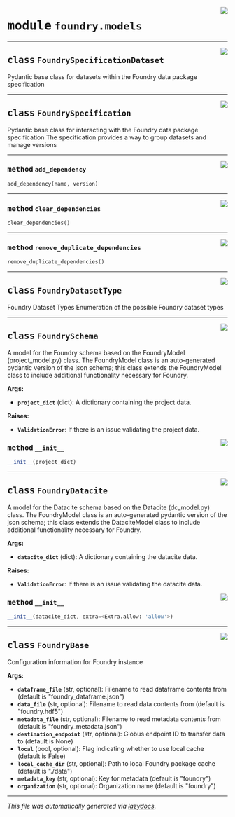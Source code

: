 <!-- markdownlint-disable -->

<a href="https://github.com/MLMI2-CSSI/foundry/tree/main/foundry/models.py#L0"><img align="right" style="float:right;" src="https://img.shields.io/badge/-source-cccccc?style=flat-square"></a>

# <kbd>module</kbd> `foundry.models`






---

<a href="https://github.com/MLMI2-CSSI/foundry/tree/main/foundry/models.py#L18"><img align="right" style="float:right;" src="https://img.shields.io/badge/-source-cccccc?style=flat-square"></a>

## <kbd>class</kbd> `FoundrySpecificationDataset`
Pydantic base class for datasets within the Foundry data package specification 





---

<a href="https://github.com/MLMI2-CSSI/foundry/tree/main/foundry/models.py#L26"><img align="right" style="float:right;" src="https://img.shields.io/badge/-source-cccccc?style=flat-square"></a>

## <kbd>class</kbd> `FoundrySpecification`
Pydantic base class for interacting with the Foundry data package specification The specification provides a way to group datasets and manage versions 




---

<a href="https://github.com/MLMI2-CSSI/foundry/tree/main/foundry/models.py#L37"><img align="right" style="float:right;" src="https://img.shields.io/badge/-source-cccccc?style=flat-square"></a>

### <kbd>method</kbd> `add_dependency`

```python
add_dependency(name, version)
```





---

<a href="https://github.com/MLMI2-CSSI/foundry/tree/main/foundry/models.py#L49"><img align="right" style="float:right;" src="https://img.shields.io/badge/-source-cccccc?style=flat-square"></a>

### <kbd>method</kbd> `clear_dependencies`

```python
clear_dependencies()
```





---

<a href="https://github.com/MLMI2-CSSI/foundry/tree/main/foundry/models.py#L40"><img align="right" style="float:right;" src="https://img.shields.io/badge/-source-cccccc?style=flat-square"></a>

### <kbd>method</kbd> `remove_duplicate_dependencies`

```python
remove_duplicate_dependencies()
```






---

<a href="https://github.com/MLMI2-CSSI/foundry/tree/main/foundry/models.py#L58"><img align="right" style="float:right;" src="https://img.shields.io/badge/-source-cccccc?style=flat-square"></a>

## <kbd>class</kbd> `FoundryDatasetType`
Foundry Dataset Types Enumeration of the possible Foundry dataset types 





---

<a href="https://github.com/MLMI2-CSSI/foundry/tree/main/foundry/models.py#L69"><img align="right" style="float:right;" src="https://img.shields.io/badge/-source-cccccc?style=flat-square"></a>

## <kbd>class</kbd> `FoundrySchema`
A model for the Foundry schema based on the FoundryModel (project_model.py) class. The FoundryModel class is an auto-generated pydantic version of the json schema; this class extends the FoundryModel class to include additional functionality necessary for Foundry. 



**Args:**
 
 - <b>`project_dict`</b> (dict):  A dictionary containing the project data. 



**Raises:**
 
 - <b>`ValidationError`</b>:  If there is an issue validating the project data. 

<a href="https://github.com/MLMI2-CSSI/foundry/tree/main/foundry/models.py#L82"><img align="right" style="float:right;" src="https://img.shields.io/badge/-source-cccccc?style=flat-square"></a>

### <kbd>method</kbd> `__init__`

```python
__init__(project_dict)
```









---

<a href="https://github.com/MLMI2-CSSI/foundry/tree/main/foundry/models.py#L97"><img align="right" style="float:right;" src="https://img.shields.io/badge/-source-cccccc?style=flat-square"></a>

## <kbd>class</kbd> `FoundryDatacite`
A model for the Datacite schema based on the Datacite (dc_model.py) class. The FoundryModel class is an auto-generated pydantic version of the json schema; this class extends the DataciteModel class to include additional functionality necessary for Foundry. 



**Args:**
 
 - <b>`datacite_dict`</b> (dict):  A dictionary containing the datacite data. 



**Raises:**
 
 - <b>`ValidationError`</b>:  If there is an issue validating the datacite data. 

<a href="https://github.com/MLMI2-CSSI/foundry/tree/main/foundry/models.py#L109"><img align="right" style="float:right;" src="https://img.shields.io/badge/-source-cccccc?style=flat-square"></a>

### <kbd>method</kbd> `__init__`

```python
__init__(datacite_dict, extra=<Extra.allow: 'allow'>)
```









---

<a href="https://github.com/MLMI2-CSSI/foundry/tree/main/foundry/models.py#L130"><img align="right" style="float:right;" src="https://img.shields.io/badge/-source-cccccc?style=flat-square"></a>

## <kbd>class</kbd> `FoundryBase`
Configuration information for Foundry instance 



**Args:**
 
 - <b>`dataframe_file`</b> (str, optional):  Filename to read dataframe contents from (default is "foundry_dataframe.json") 
 - <b>`data_file`</b> (str, optional):  Filename to read data contents from (default is "foundry.hdf5") 
 - <b>`metadata_file`</b> (str, optional):  Filename to read metadata contents from (default is "foundry_metadata.json") 
 - <b>`destination_endpoint`</b> (str, optional):  Globus endpoint ID to transfer data to (default is None) 
 - <b>`local`</b> (bool, optional):  Flag indicating whether to use local cache (default is False) 
 - <b>`local_cache_dir`</b> (str, optional):  Path to local Foundry package cache (default is "./data") 
 - <b>`metadata_key`</b> (str, optional):  Key for metadata (default is "foundry") 
 - <b>`organization`</b> (str, optional):  Organization name (default is "foundry") 







---

_This file was automatically generated via [lazydocs](https://github.com/ml-tooling/lazydocs)._
